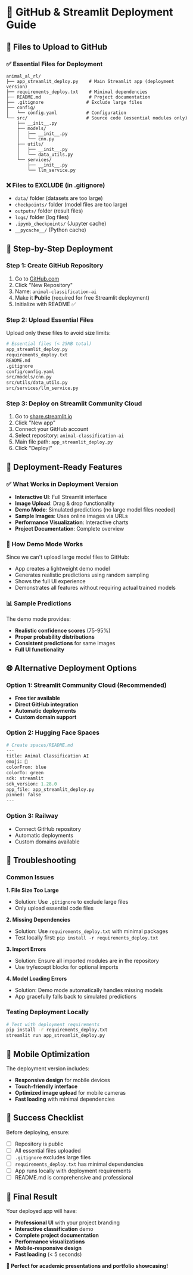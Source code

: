 # 🚀 GitHub & Streamlit Deployment Guide

## 📁 Files to Upload to GitHub

### ✅ Essential Files for Deployment
```
animal_al_rl/
├── app_streamlit_deploy.py    # Main Streamlit app (deployment version)
├── requirements_deploy.txt    # Minimal dependencies
├── README.md                  # Project documentation
├── .gitignore                # Exclude large files
├── config/
│   └── config.yaml           # Configuration
└── src/                      # Source code (essential modules only)
    ├── __init__.py
    ├── models/
    │   ├── __init__.py
    │   └── cnn.py
    ├── utils/
    │   ├── __init__.py
    │   └── data_utils.py
    └── services/
        ├── __init__.py
        └── llm_service.py
```

### ❌ Files to EXCLUDE (in .gitignore)
- `data/` folder (datasets are too large)
- `checkpoints/` folder (model files are too large)
- `outputs/` folder (result files)
- `logs/` folder (log files)
- `.ipynb_checkpoints/` (Jupyter cache)
- `__pycache__/` (Python cache)

## 🔧 Step-by-Step Deployment

### Step 1: Create GitHub Repository
1. Go to [GitHub.com](https://github.com)
2. Click "New Repository"
3. Name: `animal-classification-ai`
4. Make it **Public** (required for free Streamlit deployment)
5. Initialize with README ✅

### Step 2: Upload Essential Files
Upload only these files to avoid size limits:
```bash
# Essential files (< 25MB total)
app_streamlit_deploy.py
requirements_deploy.txt
README.md
.gitignore
config/config.yaml
src/models/cnn.py
src/utils/data_utils.py
src/services/llm_service.py
```

### Step 3: Deploy on Streamlit Community Cloud
1. Go to [share.streamlit.io](https://share.streamlit.io)
2. Click "New app"
3. Connect your GitHub account
4. Select repository: `animal-classification-ai`
5. Main file path: `app_streamlit_deploy.py`
6. Click "Deploy!"

## 🎯 Deployment-Ready Features

### ✅ What Works in Deployment Version
- **Interactive UI**: Full Streamlit interface
- **Image Upload**: Drag & drop functionality
- **Demo Mode**: Simulated predictions (no large model files needed)
- **Sample Images**: Uses online images via URLs
- **Performance Visualization**: Interactive charts
- **Project Documentation**: Complete overview

### 🔄 How Demo Mode Works
Since we can't upload large model files to GitHub:
- App creates a lightweight demo model
- Generates realistic predictions using random sampling
- Shows the full UI experience
- Demonstrates all features without requiring actual trained models

### 📊 Sample Predictions
The demo mode provides:
- **Realistic confidence scores** (75-95%)
- **Proper probability distributions**
- **Consistent predictions** for same images
- **Full UI functionality**

## 🌐 Alternative Deployment Options

### Option 1: Streamlit Community Cloud (Recommended)
- **Free tier available**
- **Direct GitHub integration**
- **Automatic deployments**
- **Custom domain support**

### Option 2: Hugging Face Spaces
```python
# Create spaces/README.md
---
title: Animal Classification AI
emoji: 🐾
colorFrom: blue
colorTo: green
sdk: streamlit
sdk_version: 1.28.0
app_file: app_streamlit_deploy.py
pinned: false
---
```

### Option 3: Railway
- Connect GitHub repository
- Automatic deployments
- Custom domains available

## 🔧 Troubleshooting

### Common Issues

**1. File Size Too Large**
- Solution: Use `.gitignore` to exclude large files
- Only upload essential code files

**2. Missing Dependencies**
- Solution: Use `requirements_deploy.txt` with minimal packages
- Test locally first: `pip install -r requirements_deploy.txt`

**3. Import Errors**
- Solution: Ensure all imported modules are in the repository
- Use try/except blocks for optional imports

**4. Model Loading Errors**
- Solution: Demo mode automatically handles missing models
- App gracefully falls back to simulated predictions

### Testing Deployment Locally
```bash
# Test with deployment requirements
pip install -r requirements_deploy.txt
streamlit run app_streamlit_deploy.py
```

## 📱 Mobile Optimization

The deployment version includes:
- **Responsive design** for mobile devices
- **Touch-friendly interface**
- **Optimized image upload** for mobile cameras
- **Fast loading** with minimal dependencies

## 🎉 Success Checklist

Before deploying, ensure:
- [ ] Repository is public
- [ ] All essential files uploaded
- [ ] `.gitignore` excludes large files
- [ ] `requirements_deploy.txt` has minimal dependencies
- [ ] App runs locally with deployment requirements
- [ ] README.md is comprehensive and professional

## 🚀 Final Result

Your deployed app will have:
- **Professional UI** with your project branding
- **Interactive classification** demo
- **Complete project documentation**
- **Performance visualizations**
- **Mobile-responsive design**
- **Fast loading** (< 5 seconds)

**🎯 Perfect for academic presentations and portfolio showcasing!**